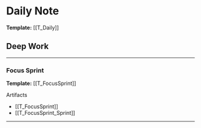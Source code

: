 # Daily Note
**Template:** [[T_Daily]]
## Deep Work
___
### Focus Sprint
**Template:** [[T_FocusSprint]]



Artifacts
- [[T_FocusSprint]]
- [[T_FocusSprint_Sprint]]
___